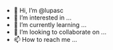 - 👋 Hi, I’m @lupasc
- 👀 I’m interested in ...
- 🌱 I’m currently learning ...
- 💞️ I’m looking to collaborate on ...
- 📫 How to reach me ...

<!---
lupasc/lupasc is a ✨ special ✨ repository because its `README.md` (this file) appears on your GitHub profile.
You can click the Preview link to take a look at your changes.
--->
